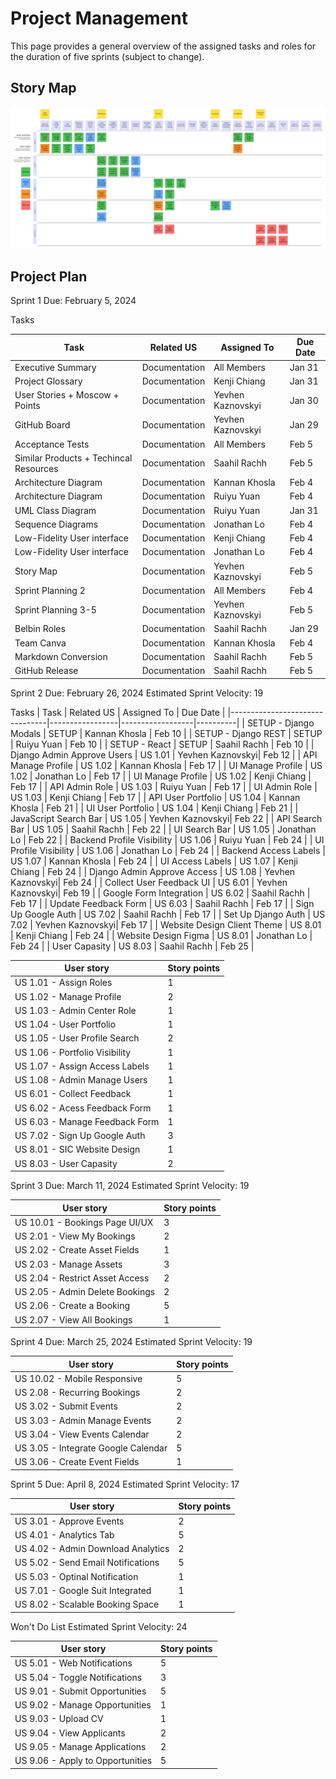 # Project Management

This page provides a general overview of the assigned tasks and roles for the duration of five sprints (subject to change).

## Story Map

![story map](img/storymap.png)

## Project Plan

Sprint 1
Due: February 5, 2024

Tasks

| Task                                   | Related US    | Assigned To       | Due Date |
| -------------------------------------- | ------------- | ----------------- | -------- |
| Executive Summary                      | Documentation | All Members       | Jan 31   |
| Project Glossary                       | Documentation | Kenji Chiang      | Jan 31   |
| User Stories + Moscow + Points         | Documentation | Yevhen Kaznovskyi | Jan 30   |
| GitHub Board                           | Documentation | Yevhen Kaznovskyi | Jan 29   |
| Acceptance Tests                       | Documentation | All Members       | Feb 5    |
| Similar Products + Techincal Resources | Documentation | Saahil Rachh      | Feb 5    |
| Architecture Diagram                   | Documentation | Kannan Khosla     | Feb 4    |
| Architecture Diagram                   | Documentation | Ruiyu Yuan        | Feb 4    |
| UML Class Diagram                      | Documentation | Ruiyu Yuan        | Jan 31   |
| Sequence Diagrams                      | Documentation | Jonathan Lo       | Feb 4    |
| Low-Fidelity User interface            | Documentation | Kenji Chiang      | Feb 4    |
| Low-Fidelity User interface            | Documentation | Jonathan Lo       | Feb 4    |
| Story Map                              | Documentation | Yevhen Kaznovskyi | Feb 5    |
| Sprint Planning 2                      | Documentation | All Members       | Feb 4    |
| Sprint Planning 3-5                    | Documentation | Yevhen Kaznovskyi | Feb 5    |
| Belbin Roles                           | Documentation | Saahil Rachh      | Jan 29   |
| Team Canva                             | Documentation | Kannan Khosla     | Feb 4    |
| Markdown Conversion                    | Documentation | Saahil Rachh      | Feb 5    |
| GitHub Release                         | Documentation | Saahil Rachh      | Feb 5    |

Sprint 2
Due: February 26, 2024
Estimated Sprint Velocity: 19

Tasks
| Task | Related US | Assigned To | Due Date |
|--------------------------------|-----------------|------------------|----------|
| SETUP - Django Modals | SETUP | Kannan Khosla | Feb 10 |
| SETUP - Django REST | SETUP | Ruiyu Yuan | Feb 10 |
| SETUP - React | SETUP | Saahil Rachh | Feb 10 |
| Django Admin Approve Users | US 1.01 | Yevhen Kaznovskyi| Feb 12 |
| API Manage Profile | US 1.02 | Kannan Khosla | Feb 17 |
| UI Manage Profile | US 1.02 | Jonathan Lo | Feb 17 |
| UI Manage Profile | US 1.02 | Kenji Chiang | Feb 17 |
| API Admin Role | US 1.03 | Ruiyu Yuan | Feb 17 |
| UI Admin Role | US 1.03 | Kenji Chiang | Feb 17 |
| API User Portfolio | US 1.04 | Kannan Khosla | Feb 21 |
| UI User Portfolio | US 1.04 | Kenji Chiang | Feb 21 |
| JavaScript Search Bar | US 1.05 | Yevhen Kaznovskyi| Feb 22 |
| API Search Bar | US 1.05 | Saahil Rachh | Feb 22 |
| UI Search Bar | US 1.05 | Jonathan Lo | Feb 22 |
| Backend Profile Visibility | US 1.06 | Ruiyu Yuan | Feb 24 |
| UI Profile Visibility | US 1.06 | Jonathan Lo | Feb 24 |
| Backend Access Labels | US 1.07 | Kannan Khosla | Feb 24 |
| UI Access Labels | US 1.07 | Kenji Chiang | Feb 24 |
| Django Admin Approve Access | US 1.08 | Yevhen Kaznovskyi| Feb 24 |
| Collect User Feedback UI | US 6.01 | Yevhen Kaznovskyi| Feb 19 |
| Google Form Integration | US 6.02 | Saahil Rachh | Feb 17 |
| Update Feedback Form | US 6.03 | Saahil Rachh | Feb 17 |
| Sign Up Google Auth | US 7.02 | Saahil Rachh | Feb 17 |
| Set Up Django Auth | US 7.02 | Yevhen Kaznovskyi| Feb 17 |
| Website Design Client Theme | US 8.01 | Kenji Chiang | Feb 24 |
| Website Design Figma | US 8.01 | Jonathan Lo | Feb 24 |
| User Capasity | US 8.03 | Saahil Rachh | Feb 25 |

| User story                     | Story points |
| ------------------------------ | ------------ |
| US 1.01 - Assign Roles         | 1            |
| US 1.02 - Manage Profile       | 2            |
| US 1.03 - Admin Center Role    | 1            |
| US 1.04 - User Portfolio       | 1            |
| US 1.05 - User Profile Search  | 2            |
| US 1.06 - Portfolio Visibility | 1            |
| US 1.07 - Assign Access Labels | 1            |
| US 1.08 - Admin Manage Users   | 1            |
| US 6.01 - Collect Feedback     | 1            |
| US 6.02 - Acess Feedback Form  | 1            |
| US 6.03 - Manage Feedback Form | 1            |
| US 7.02 - Sign Up Google Auth  | 3            |
| US 8.01 - SIC Website Design   | 1            |
| US 8.03 - User Capasity        | 2            |

Sprint 3
Due: March 11, 2024
Estimated Sprint Velocity: 19

| User story                      | Story points |
| ------------------------------- | ------------ |
| US 10.01 - Bookings Page UI/UX  | 3            |
| US 2.01 - View My Bookings      | 2            |
| US 2.02 - Create Asset Fields   | 1            |
| US 2.03 - Manage Assets         | 3            |
| US 2.04 - Restrict Asset Access | 2            |
| US 2.05 - Admin Delete Bookings | 2            |
| US 2.06 - Create a Booking      | 5            |
| US 2.07 - View All Bookings     | 1            |

Sprint 4
Due: March 25, 2024
Estimated Sprint Velocity: 19

| User story                          | Story points |
| ----------------------------------- | ------------ |
| US 10.02 - Mobile Responsive        | 5            |
| US 2.08 - Recurring Bookings        | 2            |
| US 3.02 - Submit Events             | 2            |
| US 3.03 - Admin Manage Events       | 2            |
| US 3.04 - View Events Calendar      | 2            |
| US 3.05 - Integrate Google Calendar | 5            |
| US 3.06 - Create Event Fields       | 1            |

Sprint 5
Due: April 8, 2024
Estimated Sprint Velocity: 17

| User story                         | Story points |
| ---------------------------------- | ------------ |
| US 3.01 - Approve Events           | 2            |
| US 4.01 - Analytics Tab            | 5            |
| US 4.02 - Admin Download Analytics | 2            |
| US 5.02 - Send Email Notifications | 5            |
| US 5.03 - Optinal Notification     | 1            |
| US 7.01 - Google Suit Integrated   | 1            |
| US 8.02 - Scalable Booking Space   | 1            |

Won't Do List
Estimated Sprint Velocity: 24

| User story                       | Story points |
| -------------------------------- | ------------ |
| US 5.01 - Web Notifications      | 5            |
| US 5.04 - Toggle Notifications   | 3            |
| US 9.01 - Submit Opportunities   | 5            |
| US 9.02 - Manage Opportunities   | 1            |
| US 9.03 - Upload CV              | 1            |
| US 9.04 - View Applicants        | 2            |
| US 9.05 - Manage Applications    | 2            |
| US 9.06 - Apply to Opportunities | 5            |
